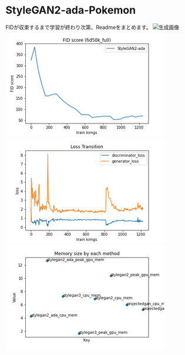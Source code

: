 # StyleGAN2-ada-Pokemon
FIDが収束するまで学習が終わり次第、Readmeをまとめます。
![生成画像](generate-pokemons.png)
![FIDスコアグラフ](stylegan2-ada-fid.png)
![Lossグラフ](stylegan2-ada-loss.png)
![メモリ消費量(他のリポジトリも参考）](memory.png)
